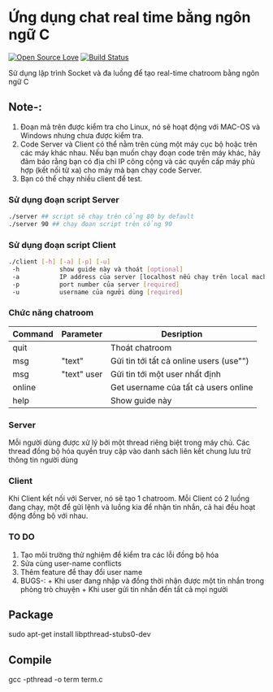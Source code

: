 # Ứng dụng chat real time bằng ngôn ngữ C
[![Open Source Love](https://img.shields.io/badge/Open%20Source-%E2%9D%A4-red.svg)](https://github.com/pranavdheer/Real-time-chat-application-in-c)
[![Build Status](https://travis-ci.org/forksociety/PyBeacon.svg?branch=master)](https://github.com/pranavdheer/Real-time-chat-application-in-c)

Sử dụng lập trình Socket và đa luồng để tạo real-time chatroom bằng ngôn ngữ C 

## Note-: 

1. Đoạn mã trên được kiểm tra cho Linux, nó sẽ hoạt động với MAC-OS và Windows nhưng chưa được kiểm tra. 
2. Code Server và Client có thể nằm trên cùng một máy cục bộ hoặc trên các máy khác nhau. Nếu bạn muốn chạy đoạn code trên máy khác, hãy đảm bảo rằng bạn có địa chỉ IP công cộng và các quyền cấp máy phù hợp (kết nối từ xa) cho máy mà bạn chạy code Server.
3. Bạn có thể chạy nhiều client để test.

### Sử dụng đoạn script Server 
```bash
./server ## script sẽ chạy trên cổng 80 by default
./server 90 ## chạy đoạn script trên cổng 90
```
### Sử dụng đoạn script Client 
```bash
./client [-h] [-a] [-p] [-u]
 -h           show guide này và thoát [optional]
 -a           IP address của server [localhost nếu chạy trên local machine] [required]
 -p           port number của server [required]
 -u           username của ngưởi dùng [required]
```
### Chức năng chatroom


| Command       | Parameter             | Desription                                 |
| ------------- | --------------------- | -------------------------------------------|
| quit          |                       | Thoát chatroom                             |
| msg           |  "text"               | Gửi tin tới tất cả online users (use"")    |
| msg           |  "text" user          | Gửi tin tới một user nhất định             |
| online        |                       | Get username của tất cả users online       |
| help          |                       | Show guide này                             |


### Server
Mỗi người dùng được xử lý bởi một thread riêng biệt trong máy chủ. Các thread đồng bộ hóa quyền truy cập vào danh sách liên kết chung
lưu trữ thông tin người dùng

### Client
Khi Client kết nối với Server, nó sẽ tạo 1 chatroom. Mỗi Client có 2 luồng đang chạy, một để gửi lệnh và luồng kia để nhận tin nhắn, cả hai đều hoạt động đồng bộ với nhau.

### TO DO 
1. Tạo môi trường thử nghiệm để kiểm tra các lỗi đồng bộ hóa
2. Sửa cùng user-name conflicts
3. Thêm feature để thay đổi user name
4. BUGS-: + Khi user đang nhập và đồng thời nhận được một tin nhắn trong phòng trò chuyện
          + Khi user gửi tin nhắn đến tất cả mọi người

## Package
sudo apt-get install libpthread-stubs0-dev
## Compile 
gcc -pthread -o term term.c
